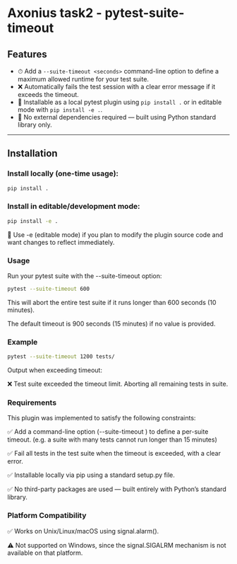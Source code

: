 #  Axonius task2 - pytest-suite-timeout

## Features

- ⏱ Add a `--suite-timeout <seconds>` command-line option to define a maximum allowed runtime for your test suite.
- ❌ Automatically fails the test session with a clear error message if it exceeds the timeout.
- 🔌 Installable as a local pytest plugin using `pip install .` or in editable mode with `pip install -e .`.
- 🚫 No external dependencies required — built using Python standard library only.

---

## Installation

### Install locally (one-time usage):

```bash
pip install .
```

### Install in editable/development mode:
```bash
pip install -e .
```
🔁 Use -e (editable mode) if you plan to modify the plugin source code and want changes to reflect immediately.



### Usage
Run your pytest suite with the --suite-timeout option:

```bash
pytest --suite-timeout 600
```
This will abort the entire test suite if it runs longer than 600 seconds (10 minutes).

The default timeout is 900 seconds (15 minutes) if no value is provided.


### Example

```bash
pytest --suite-timeout 1200 tests/
```

Output when exceeding timeout:

❌ Test suite exceeded the timeout limit. Aborting all remaining tests in suite.


### Requirements
This plugin was implemented to satisfy the following constraints:

✅ Add a command-line option (--suite-timeout <seconds>) to define a per-suite timeout.
(e.g. a suite with many tests cannot run longer than 15 minutes)

✅ Fail all tests in the test suite when the timeout is exceeded, with a clear error.

✅ Installable locally via pip using a standard setup.py file.

✅ No third-party packages are used — built entirely with Python’s standard library.


### Platform Compatibility
✅ Works on Unix/Linux/macOS using signal.alarm().

⚠️ Not supported on Windows, since the signal.SIGALRM mechanism is not available on that platform.
